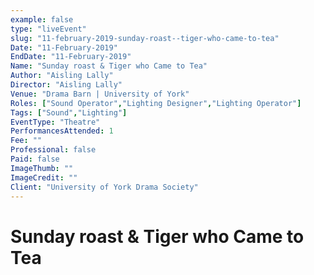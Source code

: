 ```yaml
---
example: false
type: "liveEvent"
slug: "11-february-2019-sunday-roast--tiger-who-came-to-tea"
Date: "11-February-2019"
EndDate: "11-February-2019"
Name: "Sunday roast & Tiger who Came to Tea"
Author: "Aisling Lally"
Director: "Aisling Lally"
Venue: "Drama Barn | University of York"
Roles: ["Sound Operator","Lighting Designer","Lighting Operator"]
Tags: ["Sound","Lighting"]
EventType: "Theatre"
PerformancesAttended: 1
Fee: ""
Professional: false
Paid: false
ImageThumb: ""
ImageCredit: ""
Client: "University of York Drama Society"
---
```


# Sunday roast & Tiger who Came to Tea
